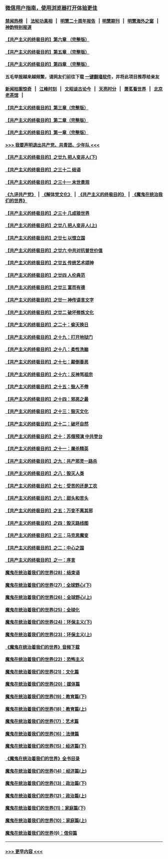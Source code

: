 ### [微信用户指南，使用浏览器打开体验更佳](https://github.com/gfw-breaker/banned-news1/blob/master/indexes/wechat-guide.md?t=0)
#### [禁闻热榜](热点新闻.md?t=0)  &nbsp;&nbsp;|&nbsp;&nbsp; [法轮功真相](https://github.com/gfw-breaker/truth/blob/master/README.md?t=0) &nbsp;&nbsp;|&nbsp;&nbsp; [明慧二十周年报告](https://github.com/gfw-breaker/mh-reports/blob/master/README.md?t=0) &nbsp;&nbsp;|&nbsp;&nbsp;[明慧期刊](https://github.com/gfw-breaker/mh-qikan) &nbsp;&nbsp;|&nbsp;&nbsp; [明慧海外之窗](https://github.com/gfw-breaker/mh-news/blob/master/README.md?t=0) &nbsp;&nbsp;|&nbsp;&nbsp; [神韵特别报道](https://github.com/gfw-breaker/mh-news/blob/master/shenyun.md?t=0)
#### [【共产主义的终极目的】第六章 （完整版）](../pages/nsc422/n11428913.md?t=02170933) 
#### [【共产主义的终极目的】第五章 （完整版）](../pages/nsc422/n11428912.md?t=02170933) 
#### [【共产主义的终极目的】第四章 （完整版）](../pages/nsc422/n11428907.md?t=02170933) 
#### 五毛举报越来越频繁，请网友们前往下载 [一键翻墙软件](https://github.com/gfw-breaker/ssr-accounts)，并将此项目推荐给亲友
#### [新闻拍案惊奇](https://github.com/gfw-breaker/banned-news1/blob/master/pages/link4.md) &nbsp;&nbsp;|&nbsp;&nbsp; [江峰时刻](https://github.com/gfw-breaker/banned-news1/blob/master/pages/link4.md) &nbsp;&nbsp;|&nbsp;&nbsp; [文昭谈古论今](https://github.com/gfw-breaker/banned-news1/blob/master/pages/link4.md) &nbsp;&nbsp;|&nbsp;&nbsp; [天亮时分](https://github.com/gfw-breaker/banned-news1/blob/master/pages/link4.md) &nbsp;&nbsp;|&nbsp;&nbsp; [萧茗看世界](https://github.com/gfw-breaker/banned-news1/blob/master/pages/link4.md) &nbsp;&nbsp;|&nbsp;&nbsp; [北京老茶馆](https://github.com/gfw-breaker/banned-news1/blob/master/pages/link4.md) &nbsp;&nbsp;|&nbsp;&nbsp; 
#### [【共产主义的终极目的】第三章（完整版）](../pages/nsc422/n11428848.md?t=02170933) 
#### [【共产主义的终极目的】第二章（完整版）](../pages/nsc422/n11428831.md?t=02170933) 
#### [【共产主义的终极目的】第一章（完整版）](../pages/nsc422/n11417651.md?t=02170933) 
#### [>>> 我要声明退出共产党、共青团、少年队 <<<](https://github.com/begood0513/goodnews/blob/master/quit/letter.md) 
#### [【共产主义的终极目的】之廿九 把人变非人(下)](../pages/nsc422/n11344140.md?t=02170933) 
#### [【共产主义的终极目的】之三十二 结语](../pages/nsc422/n11360535.md?t=02170933) 
#### [【共产主义的终极目的】之三十一 末世景观](../pages/nsc422/n11351129.md?t=02170933) 
#### [《九评共产党》](https://github.com/begood0513/9ping.md/blob/master/README.md) &nbsp;|&nbsp; [《解体党文化》](../../../../jtdwh.md/blob/master/README.md)  &nbsp;|&nbsp; [《共产主义的终极目的》](../../../../gczydzjmd.md/blob/master/README.md) &nbsp;|&nbsp; [《魔鬼在统治我们的世界》](../../../../mgztzwmdsj.md/blob/master/README.md) 
#### [【共产主义的终极目的】之三十 几成狼世界](../pages/nsc422/n11348280.md?t=02170933) 
#### [【共产主义的终极目的】之廿八 把人变非人(上)](../pages/nsc422/n11340492.md?t=02170933) 
#### [【共产主义的终极目的】之廿七 以恨立国](../pages/nsc422/n11336944.md?t=02170933) 
#### [【共产主义的终极目的】之廿六 中共对抗普世价值](../pages/nsc422/n11324785.md?t=02170933) 
#### [【共产主义的终极目的】之廿五 传统艺术颂神](../pages/nsc422/n11296396.md?t=02170933) 
#### [【共产主义的终极目的】之廿四 人伦典范](../pages/nsc422/n11296397.md?t=02170933) 
#### [【共产主义的终极目的】之廿三 富而有德](../pages/nsc422/n11283598.md?t=02170933) 
#### [【共产主义的终极目的】之廿一 神传语言文字](../pages/nsc422/n11263265.md?t=02170933) 
#### [【共产主义的终极目的】之廿二 破坏修炼文化](../pages/nsc422/n11245728.md?t=02170933) 
#### [【共产主义的终极目的】之二十：偷天换日](../pages/nsc422/n11238846.md?t=02170933) 
#### [【共产主义的终极目的】之十九：打开地狱门](../pages/nsc422/n11206376.md?t=02170933) 
#### [【共产主义的终极目的】之十八：柔性洗脑](../pages/nsc422/n11199994.md?t=02170933) 
#### [【共产主义的终极目的】之十七：颠倒善恶](../pages/nsc422/n11179782.md?t=02170933) 
#### [【共产主义的终极目的】之十六：反神骂祖宗](../pages/nsc422/n11166798.md?t=02170933) 
#### [【共产主义的终极目的】之十五：毁人不倦](../pages/nsc422/n11166792.md?t=02170933) 
#### [【共产主义的终极目的】之十四：邪恶之最](../pages/nsc422/n11150249.md?t=02170933) 
#### [【共产主义的终极目的】之十三：毁灭文化](../pages/nsc422/n11135227.md?t=02170933) 
#### [【共产主义的终极目的】之十二：破坏自然](../pages/nsc422/n11135214.md?t=02170933) 
#### [【共产主义的终极目的】之十：苏俄预演 中共登台](../pages/nsc422/n11118424.md?t=02170933) 
#### [【共产主义的终极目的】之十一：屠杀精英](../pages/nsc422/n11118442.md?t=02170933) 
#### [【共产主义的终极目的】之九：共产邪灵一路杀](../pages/nsc422/n11114139.md?t=02170933) 
#### [【共产主义的终极目的】之八：毁灭人类](../pages/nsc422/n11108503.md?t=02170933) 
#### [【共产主义的终极目的】之七：受苦的还是工农](../pages/nsc422/n11101809.md?t=02170933) 
#### [【共产主义的终极目的】之六：甜头和苦头](../pages/nsc422/n11096971.md?t=02170933) 
#### [【共产主义的终极目的】之五：万变不离其邪](../pages/nsc422/n11091285.md?t=02170933) 
#### [【共产主义的终极目的】之四：毁灭路线图](../pages/nsc422/n11086284.md?t=02170933) 
#### [【共产主义的终极目的】之三：马克思魔变](../pages/nsc422/n11061941.md?t=02170933) 
#### [【共产主义的终极目的】之二：中心之国](../pages/nsc422/n11047728.md?t=02170933) 
#### [【共产主义的终极目的】之一：序言](../pages/nsc422/n11086077.md?t=02170933) 
#### [魔鬼在统治着我们的世界(28)：结束语](../pages/nsc422/n10936246.md?t=02170933) 
#### [魔鬼在统治着我们的世界(27)：全球野心(下)](../pages/nsc422/n10928319.md?t=02170933) 
#### [魔鬼在统治着我们的世界(26)：全球野心(上)](../pages/nsc422/n10900318.md?t=02170933) 
#### [魔鬼在统治着我们的世界(25)：全球化](../pages/nsc422/n10788205.md?t=02170933) 
#### [魔鬼在统治着我们的世界(24)：环保主义(下)](../pages/nsc422/n10695307.md?t=02170933) 
#### [魔鬼在统治着我们的世界(23)：环保主义(上)](../pages/nsc422/n10688613.md?t=02170933) 
#### [《魔鬼在统治着我们的世界》音频下载](../pages/nsc422/n10635553.md?t=02170933) 
#### [魔鬼在统治着我们的世界(22)：恐怖主义](../pages/nsc422/n10614727.md?t=02170933) 
#### [魔鬼在统治着我们的世界(21)：文化篇](../pages/nsc422/n10597706.md?t=02170933) 
#### [魔鬼在统治着我们的世界(20)：媒体篇](../pages/nsc422/n10586579.md?t=02170933) 
#### [魔鬼在统治着我们的世界(19)：教育篇(下)](../pages/nsc422/n10564808.md?t=02170933) 
#### [魔鬼在统治着我们的世界(18)：教育篇(上)](../pages/nsc422/n10526970.md?t=02170933) 
#### [魔鬼在统治着我们的世界(17)：艺术篇](../pages/nsc422/n10499093.md?t=02170933) 
#### [魔鬼在统治着我们的世界(16)：法律篇](../pages/nsc422/n10485969.md?t=02170933) 
#### [魔鬼在统治着我们的世界(15)：经济篇(下)](../pages/nsc422/n10469975.md?t=02170933) 
#### [《魔鬼在统治着我们的世界》全书目录](../pages/nsc422/n10464261.md?t=02170933) 
#### [魔鬼在统治着我们的世界(14)：经济篇(上)](../pages/nsc422/n10457370.md?t=02170933) 
#### [魔鬼在统治着我们的世界(13)：政治篇(下)](../pages/nsc422/n10448270.md?t=02170933) 
#### [魔鬼在统治着我们的世界(12)：政治篇(上)](../pages/nsc422/n10444576.md?t=02170933) 
#### [魔鬼在统治着我们的世界(11)：家庭篇(下)](../pages/nsc422/n10440961.md?t=02170933) 
#### [魔鬼在统治着我们的世界(10)：家庭篇(上)](../pages/nsc422/n10435448.md?t=02170933) 
#### [魔鬼在统治着我们的世界(9)：信仰篇](../pages/nsc422/n10432159.md?t=02170933) 

----
#### [ >>> 更早内容 <<< ](../indexes/nsc422-earlier.md)
